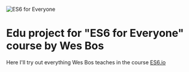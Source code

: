 ![ES6 for Everyone](https://es6.io/images/es6-facebook-share.png?cool=yah)

# Edu project for "ES6 for Everyone" course by Wes Bos

Here I'll try out everything Wes Bos teaches in the course [ES6.io](https://ES6.io)
